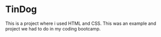 # TinDog
This is a project where i used HTML and CSS. This was an example and project we had to do in my coding bootcamp.
